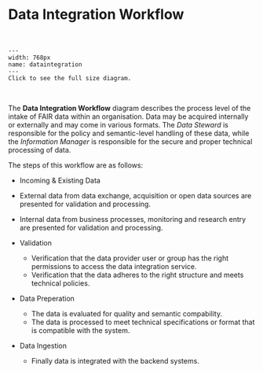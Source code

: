 # Data Integration Workflow

</br>

```{figure} ./_static/img/dataintegration.png
---
width: 768px
name: dataintegration
---
Click to see the full size diagram.
```

</br>

The **Data Integration Workflow** diagram describes the process level of the intake of FAIR data within an organisation. Data may be acquired internally or externally and may come in various formats. The _Data Steward_ is responsible for the policy and semantic-level handling of these data, while the _Information Manager_ is responsible for the secure and proper technical processing of data.

The steps of this workflow are as follows:

* Incoming & Existing Data
 * External data from data exchange, acquisition or open data sources are presented for validation and processing.
 * Internal data from business processes, monitoring and research entry are presented for validation and processing.  

* Validation
  * Verification that the data provider user or group has the right permissions to access the data integration service. 
  * Verification that the data adheres to the right structure and meets technical policies.

* Data Preperation
  * The data is evaluated for quality and semantic compability. 
  * The data is processed to meet technical specifications or format that is compatible with the system.

* Data Ingestion
  * Finally data is integrated with the backend systems.
